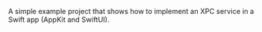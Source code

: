 A simple example project that shows how to implement an XPC service in a Swift app (AppKit and SwiftUI).
